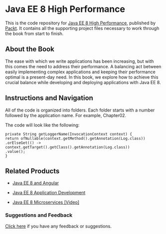 # Java EE 8 High Performance
This is the code repository for [Java EE 8 High Performance](https://www.packtpub.com/application-development/java-ee-8-high-performance?utm_source=github&utm_medium=repository&utm_campaign=9781788473064), published by [Packt](https://www.packtpub.com/?utm_source=github). It contains all the supporting project files necessary to work through the book from start to finish.
## About the Book
The ease with which we write applications has been increasing, but with this comes the need to address their performance. A balancing act between easily implementing complex applications and keeping their performance optimal is a present-day need. In this book, we explore how to achieve this crucial balance while developing and deploying applications with Java EE 8.


## Instructions and Navigation
All of the code is organized into folders. Each folder starts with a number followed by the application name. For example, Chapter02.



The code will look like the following:
```
private String getLoggerName(InvocationContext context) {
return ofNullable(context.getMethod().getAnnotation(Log.class))
.orElseGet(() ->
context.getTarget().getClass().getAnnotation(Log.class))
.value();
}
```



## Related Products
* [Java EE 8 and Angular](https://www.packtpub.com/application-development/java-ee-8-and-angular?utm_source=github&utm_medium=repository&utm_campaign=9781788291200)

* [Java EE 8 Application Development](https://www.packtpub.com/application-development/java-ee-8-application-development?utm_source=github&utm_medium=repository&utm_campaign=9781788293679)

* [Java EE 8 Microservices [Video]](https://www.packtpub.com/application-development/java-ee-8-microservices-video?utm_source=github&utm_medium=repository&utm_campaign=9781788470377)

### Suggestions and Feedback
[Click here](https://docs.google.com/forms/d/e/1FAIpQLSe5qwunkGf6PUvzPirPDtuy1Du5Rlzew23UBp2S-P3wB-GcwQ/viewform) if you have any feedback or suggestions.
